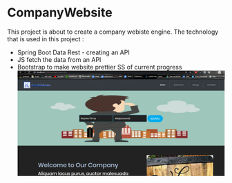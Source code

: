 # CompanyWebsite
This project is about to create a company webiste engine. The technology that is used in this project :
 * Spring Boot Data Rest - creating an API
 * JS fetch the data from an API
 * Bootstrap to make website prettier 
SS of current progress 
![SS1](/readmeIMG/2.PNG?raw=true "SS1")

